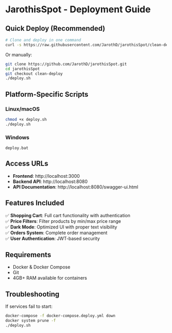 # JarothisSpot - Deployment Guide

## Quick Deploy (Recommended)

```bash
# Clone and deploy in one command
curl -s https://raw.githubusercontent.com/JarothD/jarothisSpot/clean-deploy/quick-deploy.sh | bash
```

Or manually:
```bash
git clone https://github.com/JarothD/jarothisSpot.git
cd jarothisSpot
git checkout clean-deploy
./deploy.sh
```

## Platform-Specific Scripts

### Linux/macOS
```bash
chmod +x deploy.sh
./deploy.sh
```

### Windows
```batch
deploy.bat
```

## Access URLs

- **Frontend**: http://localhost:3000
- **Backend API**: http://localhost:8080
- **API Documentation**: http://localhost:8080/swagger-ui.html

## Features Included

✅ **Shopping Cart**: Full cart functionality with authentication  
✅ **Price Filters**: Filter products by min/max price range  
✅ **Dark Mode**: Optimized UI with proper text visibility  
✅ **Orders System**: Complete order management  
✅ **User Authentication**: JWT-based security  

## Requirements

- Docker & Docker Compose
- Git
- 4GB+ RAM available for containers

## Troubleshooting

If services fail to start:
```bash
docker-compose -f docker-compose.deploy.yml down
docker system prune -f
./deploy.sh
```
